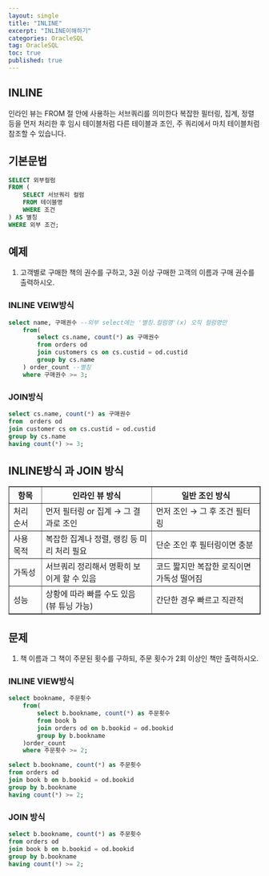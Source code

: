 ```yaml
---
layout: single
title: "INLINE"
excerpt: "INLINE이해하기"
categories: OracleSQL
tag: OracleSQL
toc: true
published: true
---
```


## INLINE
인라인 뷰는 FROM 절 안에 사용하는 서브쿼리를 의미한다
복잡한 필터링, 집계, 정렬 등을 먼저 처리한 후 임시 테이블처럼 
다른 테이블과 조인, 주 쿼리에서 마치 테이블처럼 참조할 수 있습니다.

## 기본문법

```sql
SELECT 외부컬럼
FROM (
    SELECT 서브쿼리 컬럼
    FROM 테이블명
    WHERE 조건
) AS 별칭
WHERE 외부 조건;
```

## 예제
1. 고객별로 구매한 책의 권수를 구하고, 
3권 이상 구매한 고객의 이름과 구매 권수를 출력하시오.

### INLINE VEIW방식
```sql
select name, 구매권수 --외부 select에는 '별칭.컬럼명'(x) 오직 컬럼명만
    from(
        select cs.name, count(*) as 구매권수
        from orders od
        join customers cs on cs.custid = od.custid
        group by cs.name
    ) order_count --별칭
    where 구매권수 >= 3;
```

### JOIN방식
```sql
select cs.name, count(*) as 구매권수
from  orders od
join customer cs on cs.custid = od.custid
group by cs.name
having count(*) >= 3;
```

## INLINE방식 과 JOIN 방식

<table border="1" cellpadding="8" cellspacing="0">
  <thead>
    <tr>
      <th>항목</th>
      <th>인라인 뷰 방식</th>
      <th>일반 조인 방식</th>
    </tr>
  </thead>
  <tbody>
    <tr>
      <td>처리 순서</td>
      <td>먼저 필터링 or 집계 → 그 결과로 조인</td>
      <td>먼저 조인 → 그 후 조건 필터링</td>
    </tr>
    <tr>
      <td>사용 목적</td>
      <td>복잡한 집계나 정렬, 랭킹 등 미리 처리 필요</td>
      <td>단순 조인 후 필터링이면 충분</td>
    </tr>
    <tr>
      <td>가독성</td>
      <td>서브쿼리 정리해서 명확히 보이게 할 수 있음</td>
      <td>코드 짧지만 복잡한 로직이면 가독성 떨어짐</td>
    </tr>
    <tr>
      <td>성능</td>
      <td>상황에 따라 빠를 수도 있음 (뷰 튜닝 가능)</td>
      <td>간단한 경우 빠르고 직관적</td>
    </tr>
  </tbody>
</table>

## 문제

1. 책 이름과 그 책이 주문된 횟수를 구하되, 주문 횟수가 2회 이상인 책만 출력하시오.

### INLINE VIEW방식
```sql
select bookname, 주문횟수
    from(
        select b.bookname, count(*) as 주문횟수
        from book b
        join orders od on b.bookid = od.bookid
        group by b.bookname
    )order_count
    where 주문횟수 >= 2;

select b.bookname, count(*) as 주문횟수
from orders od
join book b on b.bookid = od.bookid
group by b.bookname
having count(*) >= 2;
```

### JOIN 방식
```sql
select b.bookname, count(*) as 주문횟수
from orders od
join book b on b.bookid = od.bookid
group by b.bookname
having count(*) >= 2;
```

